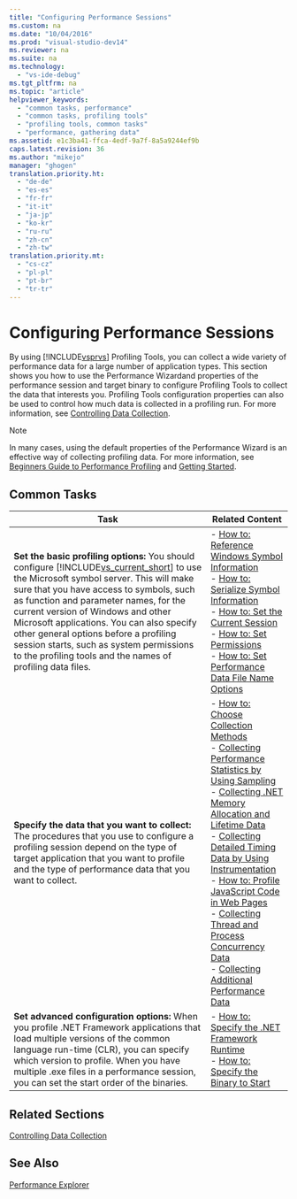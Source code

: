 ```yaml
---
title: "Configuring Performance Sessions"
ms.custom: na
ms.date: "10/04/2016"
ms.prod: "visual-studio-dev14"
ms.reviewer: na
ms.suite: na
ms.technology: 
  - "vs-ide-debug"
ms.tgt_pltfrm: na
ms.topic: "article"
helpviewer_keywords: 
  - "common tasks, performance"
  - "common tasks, profiling tools"
  - "profiling tools, common tasks"
  - "performance, gathering data"
ms.assetid: e1c3ba41-ffca-4edf-9a7f-8a5a9244ef9b
caps.latest.revision: 36
ms.author: "mikejo"
manager: "ghogen"
translation.priority.ht: 
  - "de-de"
  - "es-es"
  - "fr-fr"
  - "it-it"
  - "ja-jp"
  - "ko-kr"
  - "ru-ru"
  - "zh-cn"
  - "zh-tw"
translation.priority.mt: 
  - "cs-cz"
  - "pl-pl"
  - "pt-br"
  - "tr-tr"
---
```

# Configuring Performance Sessions
By using [!INCLUDE[vsprvs](../dv_TeamTestALM/includes/vsprvs_md.md)] Profiling Tools, you can collect a wide variety of performance data for a large number of application types. This section shows you how to use the Performance Wizardand properties of the performance session and target binary to configure Profiling Tools to collect the data that interests you. Profiling Tools configuration properties can also be used to control how much data is collected in a profiling run. For more information, see [Controlling Data Collection](../VS_IDE/controlling-data-collection.md).  
  
> [!NOTE]
>  In many cases, using the default properties of the Performance Wizard is an effective way of collecting profiling data. For more information, see [Beginners Guide to Performance Profiling](../VS_IDE/beginners-guide-to-performance-profiling.md) and [Getting Started](../VS_IDE/getting-started-with-performance-tools.md).  
  
## Common Tasks  
  
|Task|Related Content|  
|----------|---------------------|  
|**Set the basic profiling options:** You should configure [!INCLUDE[vs_current_short](../VS_debugger/includes/vs_current_short_md.md)] to use the Microsoft symbol server. This will make sure that you have access to symbols, such as function and parameter names, for the current version of Windows and other Microsoft applications. You can also specify other general options before a profiling session starts, such as system permissions to the profiling tools and the names of profiling data files.|-   [How to: Reference Windows Symbol Information](../VS_IDE/how-to--reference-windows-symbol-information.md)<br />-   [How to: Serialize Symbol Information](../VS_IDE/how-to--serialize-symbol-information.md)<br />-   [How to: Set the Current Session](../VS_IDE/how-to--set-the-current-session.md)<br />-   [How to: Set Permissions](../VS_IDE/how-to--set-permissions.md)<br />-   [How to: Set Performance Data File Name Options](../VS_IDE/how-to--set-performance-data-file-name-options.md)|  
|**Specify the data that you want to collect:** The procedures that you use to configure a profiling session depend on the type of target application that you want to profile and the type of performance data that you want to collect.|-   [How to: Choose Collection Methods](../VS_IDE/how-to--choose-collection-methods.md)<br />-   [Collecting Performance Statistics by Using Sampling](../VS_IDE/collecting-performance-statistics-by-using-sampling.md)<br />-   [Collecting .NET Memory Allocation and Lifetime Data](../VS_IDE/collecting-.net-memory-allocation-and-lifetime-data.md)<br />-   [Collecting Detailed Timing Data by Using Instrumentation](../VS_IDE/collecting-detailed-timing-data-by-using-instrumentation.md)<br />-   [How to: Profile JavaScript Code in Web Pages](../VS_IDE/how-to--profile-javascript-code-in-web-pages.md)<br />-   [Collecting Thread and Process Concurrency Data](../VS_IDE/collecting-thread-and-process-concurrency-data.md)<br />-   [Collecting Additional Performance Data](../VS_IDE/collecting-additional-performance-data.md)|  
|**Set advanced configuration options:** When you profile .NET Framework applications that load multiple versions of the common language run-time (CLR), you can specify which version to profile. When you have multiple .exe files in a performance session, you can set the start order of the binaries.|-   [How to: Specify the .NET Framework Runtime](../VS_IDE/how-to--specify-the-.net-framework-runtime.md)<br />-   [How to: Specify the Binary to Start](../VS_IDE/how-to--specify-the-binary-to-start.md)|  
  
## Related Sections  
 [Controlling Data Collection](../VS_IDE/controlling-data-collection.md)  
  
## See Also  
 [Performance Explorer](../VS_IDE/performance-explorer.md)